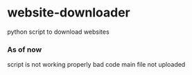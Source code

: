 # website-downloader
python script to download websites

### As of now
script is not working properly
bad code 
main file not uploaded
